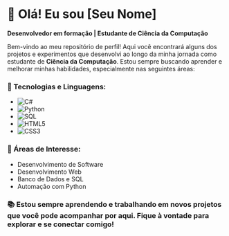 # 👋 Olá! Eu sou [Seu Nome]

**Desenvolvedor em formação | Estudante de Ciência da Computação**

Bem-vindo ao meu repositório de perfil! Aqui você encontrará alguns dos projetos e experimentos que desenvolvi ao longo da minha jornada como estudante de **Ciência da Computação**. Estou sempre buscando aprender e melhorar minhas habilidades, especialmente nas seguintes áreas:

### 🔧 Tecnologias e Linguagens:
- ![C#](https://img.shields.io/badge/C%23-239120?style=for-the-badge&logo=c-sharp&logoColor=white)
- ![Python](https://img.shields.io/badge/Python-3776AB?style=for-the-badge&logo=python&logoColor=white)
- ![SQL](https://img.shields.io/badge/SQL-003B57?style=for-the-badge&logo=postgresql&logoColor=white)
- ![HTML5](https://img.shields.io/badge/HTML5-E34F26?style=for-the-badge&logo=html5&logoColor=white)
- ![CSS3](https://img.shields.io/badge/CSS3-1572B6?style=for-the-badge&logo=css3&logoColor=white)

### 🚀 Áreas de Interesse:
- Desenvolvimento de Software
- Desenvolvimento Web
- Banco de Dados e SQL
- Automação com Python

### 📚 Estou sempre aprendendo e trabalhando em novos projetos que você pode acompanhar por aqui. Fique à vontade para explorar e se conectar comigo!

